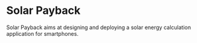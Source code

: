 # Solar Payback
Solar Payback aims at designing and deploying a solar energy calculation application for smartphones.
